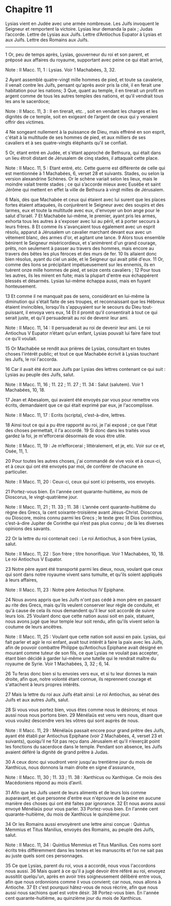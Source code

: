 # Chapitre 11

Lysias vient en Judée avec une armée nombreuse.
Les Juifs invoquent le Seigneur et remportent la victoire.
Lysias leur demanda la paix ; Judas l’accorde.
Lettre de Lysias aux Juifs.
Lettre d’Antiochus Eupator à Lysias et aux Juifs.
Lettre des Romains aux Juifs.

***

1 Or, peu de temps après, Lysias, gouverneur du roi et son parent, et préposé aux affaires du royaume, supportant avec peine ce qui était arrivé,

<span class="bible-note">Note : </span> II Macc. 11, 1 : Lysias. Voir 1 Machabées, 3, 32.

2 Ayant assemblé quatre-vingt mille hommes de pied, et toute sa cavalerie, il venait contre les Juifs, pensant qu'après avoir pris la cité, il en ferait une habitation pour les nations; 3 Que, quant au temple, il en tirerait un profit en argent comme de tous les autres temples des nations, et qu'il vendrait tous les ans le sacerdoce;

<span class="bible-note">Note : </span> II Macc. 11, 3 : Il en tirerait, etc. , soit en vendant les charges et les dignités de ce temple, soit en exigeant de l’argent de ceux qui y venaient offrir des victimes.

4 Ne songeant nullement à la puissance de Dieu, mais effréné en son esprit, c'était à la multitude de ses hommes de pied, et aux milliers de ses cavaliers et à ses quatre-vingts éléphants qu'il se confiait.


5 Or, étant entré en Judée, et s'étant approché de Bethsura, qui était dans un lieu étroit distant de Jérusalem de cinq stades, il attaquait cette place.

<span class="bible-note">Note : </span> II Macc. 11, 5 : Etant entré, etc. Cette guerre est différente de celle qui est mentionnée à 1 Machabées, 6, verset 28 et suivants. Stades, ou selon la version alexandrine Schènes. Or le schène variait selon les lieux, mais le moindre valait trente stades ; ce qui s’accorde mieux avec Eusèbe et saint Jérôme qui mettent en effet la ville de Bethsura à vingt milles de Jérusalem.

6 Mais, dès que Machabée et ceux qui étaient avec lui surent que les places fortes étaient attaquées, ils conjurèrent le Seigneur avec des soupirs et des larmes, eux et toute la multitude avec eux, d'envoyer un bon ange pour le salut d'Israël. 7 Et Machabée lui-même, le premier, ayant pris les armes, exhorta tous les autres à s'exposer avec lui au péril, et à porter secours à leurs frères. 8 Et comme ils s'avançaient tous également avec un esprit résolu, apparut à Jérusalem un cavalier marchant devant eux avec un vêtement blanc, des armes d'or, et agitant une lance. 9 Alors tous ensemble bénirent le Seigneur miséricordieux, et s'animèrent d'un grand courage, prêts, non seulement à passer au travers des hommes, mais encore au travers des bêtes les plus féroces et des murs de fer. 10 Ils allaient donc bien résolus, ayant du ciel un aide, et le Seigneur qui avait pitié d'eux. 11 Or, comme des lions se précipitant impétueusement sur les ennemis, ils en tuèrent onze mille hommes de pied, et seize cents cavaliers ; 12
Pour tous les autres, ils les mirent en fuite; mais la plupart d'entre eux échappèrent blessés et désarmés. Lysias lui-même échappa aussi, mais en fuyant honteusement.


13 Et comme il ne manquait pas de sens, considérant en lui-même la diminution qui s'était faite de ses troupes, et reconnaissant que les Hébreux étaient invincibles, lorsqu'ils s'appuyaient sur le secours du Dieu tout-puissant, il envoya vers eux, 14 Et il promit qu'il consentirait à tout ce qui serait juste, et qu'il persuaderait au roi de devenir leur ami.

<span class="bible-note">Note : </span> II Macc. 11, 14 : Il persuaderait au roi de devenir leur ami. Le roi Antiochus V Eupator n’étant qu’un enfant, Lysias pouvait lui faire faire tout ce qu’il voulait.

15 Or Machabée se rendit aux prières de Lysias, consultant en toutes choses l'intérêt public; et tout ce que Machabée écrivit à Lysias touchant les Juifs, le roi l'accorda.


16 Car il avait été écrit aux Juifs par Lysias des lettres contenant ce qui suit :
Lysias au peuple des Juifs, salut.

<span class="bible-note">Note : </span> II Macc. 11, 16 ; 11. 22 ; 11. 27 ; 11. 34 : Salut (salutem). Voir 1 Machabées, 10, 18.


17 Jean et Abesalom, qui avaient été envoyés par vous pour remettre vos écrits, demandaient que ce qui était exprimé par eux, je l'accomplisse.

<span class="bible-note">Note : </span> II Macc. 11, 17 : Ecrits (scripta), c’est-à-dire, lettres.

18 Ainsi tout ce qui a pu être rapporté au roi, je l'ai exposé ; ce que l'état des choses permettait, il l'a accordé. 19 Si donc dans les traités vous gardez la foi, je m'efforcerai désormais de vous être utile.

<span class="bible-note">Note : </span> II Macc. 11, 19 : Je m’efforcerai ; littéralement, et je, etc. Voir sur ce et, Osée, 11, 1.

20 Pour toutes les autres choses, j'ai commandé de vive voix et à ceux-ci, et à ceux qui ont été envoyés par moi, de conférer de chacune en particulier.

<span class="bible-note">Note : </span> II Macc. 11, 20 : Ceux-ci, ceux qui sont ici présents, vos envoyés.

21 Portez-vous bien. En l'année cent quarante-huitième, au mois de Dioscorus, le vingt-quatrième jour.

<span class="bible-note">Note : </span> II Macc. 11, 21 ; 11. 33 ; 11. 38 : L’année cent quarante-huitième du règne des Grecs, la cent soixante-troisième avant Jésus-Christ. Dioscorus ou Dioscore, moins connu parmi les Grecs ; le texte grec lit Dios corinthiou, c’est-à-dire Jupiter de Corinthe qui n’est pas plus connu ; de là les diverses opinions des savants.


22 Or la lettre du roi contenait ceci : Le roi Antiochus, à son frère Lysias, salut.

<span class="bible-note">Note : </span> II Macc. 11, 22 : Son frère ; titre honorifique. Voir 1 Machabées, 10, 18. Le roi Antiochus V Eupator.


23 Notre père ayant été transporté parmi les dieux, nous, voulant que ceux qui sont dans notre royaume vivent sans tumulte, et qu'ils soient appliqués à leurs affaires,

<span class="bible-note">Note : </span> II Macc. 11, 23 : Notre père Antiochus IV Epiphane.

24 Nous avons appris que les Juifs n'ont pas cédé à mon père en passant au rite des Grecs, mais qu'ils veulent conserver leur règle de conduite, et qu'à cause de cela ils nous demandent qu'il leur soit accordé de suivre leurs lois. 25 Voulant donc que cette nation aussi soit en paix, statuant, nous avons jugé que leur temple leur soit rendu, afin qu'ils vivent selon la coutume de leurs ancêtres.

<span class="bible-note">Note : </span> II Macc. 11, 25 : Voulant que cette nation soit aussi en paix. Lysias, qui fait parler et agir le roi enfant, avait tout intérêt à faire la paix avec les Juifs, afin de pouvoir combattre Philippe qu’Antiochus Epiphane avait désigné en mourant comme tuteur de son fils, ce que Lysias ne voulait pas accepter, étant bien décidé à garder lui-même une tutelle qui le rendrait maître du royaume de Syrie. Voir 1 Machabées, 3, 32 ; 6, 14.

26 Tu feras donc bien si tu envoies vers eux, et si tu leur donnes la main droite, afin que, notre volonté étant connue, ils reprennent courage et s'attachent à leurs propres intérêts.


27 Mais la lettre du roi aux Juifs était ainsi:
Le roi Antiochus, au sénat des Juifs et aux autres Juifs, salut.


28 Si vous vous portez bien, vous êtes comme nous le désirons; et nous aussi nous nous portons bien. 29 Ménélaüs est venu vers nous, disant que vous voulez descendre vers les vôtres qui sont auprès de nous.

<span class="bible-note">Note : </span> II Macc. 11, 29 : Ménélaüs passait encore pour grand prêtre des Juifs, ayant été établi par Antiochus Epiphane (voir 2 Machabées, 4, verset 23 et suivants), quoiqu’il ne fût pas reçu dans Jérusalem et qu’il n’exerçât point les fonctions du sacerdoce dans le temple. Pendant son absence, les Juifs avaient déféré la dignité de grand prêtre à Judas.

30 A ceux donc qui voudront venir jusqu'au trentième jour du mois de Xanthicus, nous donnons la main droite en signe d'assurance,

<span class="bible-note">Note : </span> II Macc. 11, 30 ; 11. 33 ; 11. 38 : Xanthicus ou Xanthique. Ce mois des Macédoniens répond au mois d’avril.

31 Afin que les Juifs usent de leurs aliments et de leurs lois comme auparavant, et que personne d'entre eux n'éprouve de la peine en aucune manière des choses qui ont été faites par ignorance. 32 Et nous avons aussi envoyé Ménélaüs pour vous parler. 33 Portez-vous bien. En l'année cent quarante-huitième, du mois de Xanthicus le quinzième jour.


34 Or les Romains aussi envoyèrent une lettre ainsi conçue :
Quintus Memmius et Titus Manilius, envoyés des Romains, au peuple des Juifs, salut.

<span class="bible-note">Note : </span> II Macc. 11, 34 : Quintius Memmius et Titus Manilius. Ces noms sont écrits très différemment dans les textes et les manuscrits et l’on ne sait pas au juste quels sont ces personnages.


35 Ce que Lysias, parent du roi, vous a accordé, nous vous l'accordons nous aussi. 36 Mais quant à ce qu'il a jugé devoir être référé au roi, envoyez aussitôt quelqu'un, après en avoir très soigneusement délibéré entre vous, afin que nous ordonnions comme il vous convient; car nous, nous allons à Antioche. 37 Et c'est pourquoi hâtez-vous de nous récrire, afin que nous aussi nous sachions quel est votre désir. 38 Portez-vous bien. En l'année cent quarante-huitième, au quinzième jour du mois de Xanthicus.


